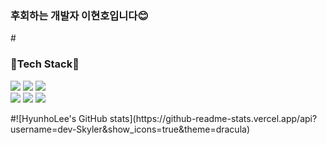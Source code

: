 <h3>후회하는 개발자 이현호입니다😊</h3>  
#<h3>🤖Tech Stack🤖</h3>
<p>
<img src="https://img.shields.io/badge/Swift-F05138?style=flat-square&logo=Swift&logoColor=white"/> <img src="https://img.shields.io/badge/UIkit-2396F3?style=flat-square&logo=UIkit&logoColor=white"/> <img src="https://img.shields.io/badge/Xcode-147EFB?style=flat-square&logo=Xcode&logoColor=white"/><br><img src="https://img.shields.io/badge/Firebase-FFCA28?style=flat-square&logo=Firebase&logoColor=white"/> <img src="https://img.shields.io/badge/ReactiveX-B7178C?style=flat-square&logo=ReactiveX&logoColor=white"/> <img src="https://img.shields.io/badge/Insomnia-4000BF?style=flat-square&logo=Insomnia&logoColor=white"/></br>
</p>  
#![HyunhoLee's GitHub stats](https://github-readme-stats.vercel.app/api?username=dev-Skyler&show_icons=true&theme=dracula)
